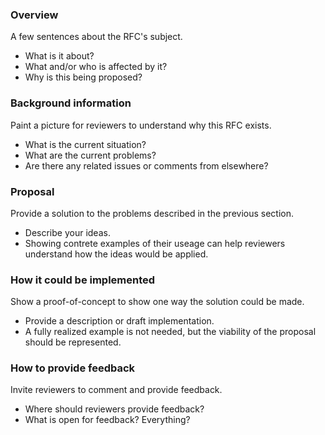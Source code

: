 ### Overview
A few sentences about the RFC's subject.
- What is it about?
- What and/or who is affected by it?
- Why is this being proposed?


### Background information
Paint a picture for reviewers to understand why this RFC exists.
- What is the current situation?
- What are the current problems?
- Are there any related issues or comments from elsewhere?


### Proposal
Provide a solution to the problems described in the previous section.
- Describe your ideas.
- Showing contrete examples of their useage can help reviewers understand how the ideas would be applied.

### How it could be implemented
Show a proof-of-concept to show one way the solution could be made.
- Provide a description or draft implementation.
- A fully realized example is not needed, but the viability of the proposal should be represented.

### How to provide feedback
Invite reviewers to comment and provide feedback.
- Where should reviewers provide feedback?
- What is open for feedback? Everything?
